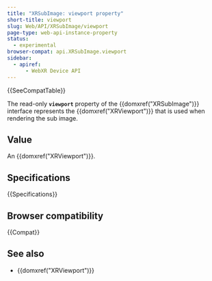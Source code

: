 ```yaml
---
title: "XRSubImage: viewport property"
short-title: viewport
slug: Web/API/XRSubImage/viewport
page-type: web-api-instance-property
status:
  - experimental
browser-compat: api.XRSubImage.viewport
sidebar:
  - apiref:
      - WebXR Device API
---
```


{{SeeCompatTable}}

The read-only **`viewport`** property of the {{domxref("XRSubImage")}} interface represents the {{domxref("XRViewport")}} that is used when rendering the sub image.

## Value

An {{domxref("XRViewport")}}.

## Specifications

{{Specifications}}

## Browser compatibility

{{Compat}}

## See also

- {{domxref("XRViewport")}}

